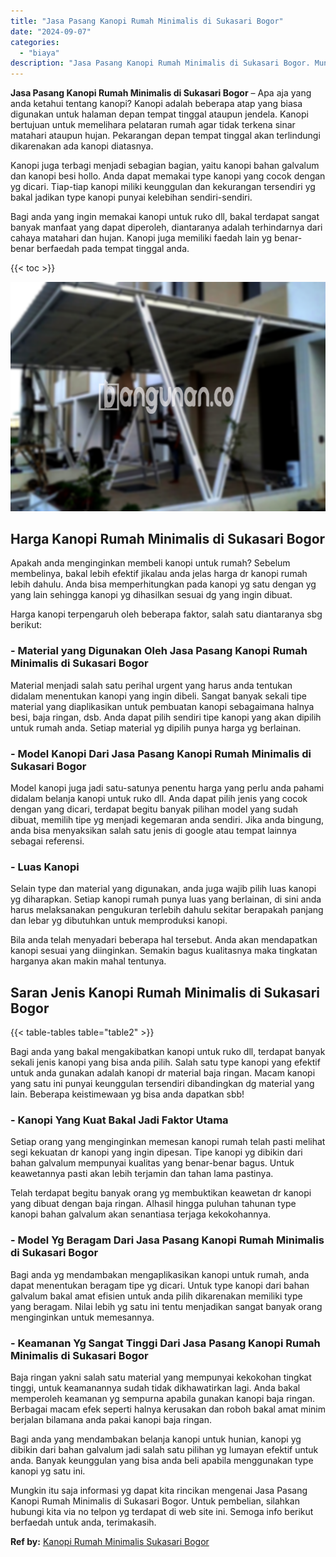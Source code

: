 ```yaml
---
title: "Jasa Pasang Kanopi Rumah Minimalis di Sukasari Bogor"
date: "2024-09-07"
categories: 
  - "biaya"
description: "Jasa Pasang Kanopi Rumah Minimalis di Sukasari Bogor. Mungkin itu saja informasi yg dapat kita rincikan mengenai Jasa Pasang Kanopi Rumah Minimalis di Sukasa..."
---
```


**Jasa Pasang Kanopi Rumah Minimalis di Sukasari Bogor** – Apa aja yang anda ketahui tentang kanopi? Kanopi adalah beberapa atap yang biasa digunakan untuk halaman depan tempat tinggal ataupun jendela. Kanopi bertujuan untuk memelihara pelataran rumah agar tidak terkena sinar matahari ataupun hujan. Pekarangan depan tempat tinggal akan terlindungi dikarenakan ada kanopi diatasnya.

Kanopi juga terbagi menjadi sebagian bagian, yaitu kanopi bahan galvalum dan kanopi besi hollo. Anda dapat memakai type kanopi yang cocok dengan yg dicari. Tiap-tiap kanopi miliki keunggulan dan kekurangan tersendiri yg bakal jadikan type kanopi punyai kelebihan sendiri-sendiri.

Bagi anda yang ingin memakai kanopi untuk ruko dll, bakal terdapat sangat banyak manfaat yang dapat diperoleh, diantaranya adalah terhindarnya dari cahaya matahari dan hujan. Kanopi juga memiliki faedah lain yg benar-benar berfaedah pada tempat tinggal anda.

{{< toc >}}

![Jasa Pasang Kanopi Rumah Minimalis di Sukasari Bogor](/images/harga-kanopi-minimalis-60.png)

## Harga Kanopi Rumah Minimalis di Sukasari Bogor

Apakah anda menginginkan membeli kanopi untuk rumah? Sebelum membelinya, bakal lebih efektif jikalau anda jelas harga dr kanopi rumah lebih dahulu. Anda bisa memperhitungkan pada kanopi yg satu dengan yg yang lain sehingga kanopi yg dihasilkan sesuai dg yang ingin dibuat.

Harga kanopi terpengaruh oleh beberapa faktor, salah satu diantaranya sbg berikut:

### \- Material yang Digunakan Oleh Jasa Pasang Kanopi Rumah Minimalis di Sukasari Bogor

Material menjadi salah satu perihal urgent yang harus anda tentukan didalam menentukan kanopi yang ingin dibeli. Sangat banyak sekali tipe material yang diaplikasikan untuk pembuatan kanopi sebagaimana halnya besi, baja ringan, dsb. Anda dapat pilih sendiri tipe kanopi yang akan dipilih untuk rumah anda. Setiap material yg dipilih punya harga yg berlainan.

### \- Model Kanopi Dari Jasa Pasang Kanopi Rumah Minimalis di Sukasari Bogor

Model kanopi juga jadi satu-satunya penentu harga yang perlu anda pahami didalam belanja kanopi untuk ruko dll. Anda dapat pilih jenis yang cocok dengan yang dicari, terdapat begitu banyak pilihan model yang sudah dibuat, memilih tipe yg menjadi kegemaran anda sendiri. Jika anda bingung, anda bisa menyaksikan salah satu jenis di google atau tempat lainnya sebagai referensi.

### \- Luas Kanopi

Selain type dan material yang digunakan, anda juga wajib pilih luas kanopi yg diharapkan. Setiap kanopi rumah punya luas yang berlainan, di sini anda harus melaksanakan pengukuran terlebih dahulu sekitar berapakah panjang dan lebar yg dibutuhkan untuk memproduksi kanopi.

Bila anda telah menyadari beberapa hal tersebut. Anda akan mendapatkan kanopi sesuai yang diinginkan. Semakin bagus kualitasnya maka tingkatan harganya akan makin mahal tentunya.

## Saran Jenis Kanopi Rumah Minimalis di Sukasari Bogor

{{< table-tables table="table2" >}}

Bagi anda yang bakal mengakibatkan kanopi untuk ruko dll, terdapat banyak sekali jenis kanopi yang bisa anda pilih. Salah satu type kanopi yang efektif untuk anda gunakan adalah kanopi dr material baja ringan. Macam kanopi yang satu ini punyai keunggulan tersendiri dibandingkan dg material yang lain. Beberapa keistimewaan yg bisa anda dapatkan sbb!

### \- Kanopi Yang Kuat Bakal Jadi Faktor Utama

Setiap orang yang menginginkan memesan kanopi rumah telah pasti melihat segi kekuatan dr kanopi yang ingin dipesan. Tipe kanopi yg dibikin dari bahan galvalum mempunyai kualitas yang benar-benar bagus. Untuk keawetannya pasti akan lebih terjamin dan tahan lama pastinya.

Telah terdapat begitu banyak orang yg membuktikan keawetan dr kanopi yang dibuat dengan baja ringan. Alhasil hingga puluhan tahunan type kanopi bahan galvalum akan senantiasa terjaga kekokohannya.

### \- Model Yg Beragam Dari Jasa Pasang Kanopi Rumah Minimalis di Sukasari Bogor

Bagi anda yg mendambakan mengaplikasikan kanopi untuk rumah, anda dapat menentukan beragam tipe yg dicari. Untuk type kanopi dari bahan galvalum bakal amat efisien untuk anda pilih dikarenakan memiliki type yang beragam. Nilai lebih yg satu ini tentu menjadikan sangat banyak orang menginginkan untuk memesannya.

### \- Keamanan Yg Sangat Tinggi Dari Jasa Pasang Kanopi Rumah Minimalis di Sukasari Bogor

Baja ringan yakni salah satu material yang mempunyai kekokohan tingkat tinggi, untuk keamanannya sudah tidak dikhawatirkan lagi. Anda bakal memperoleh keamanan yg sempurna apabila gunakan kanopi baja ringan. Berbagai macam efek seperti halnya kerusakan dan roboh bakal amat minim berjalan bilamana anda pakai kanopi baja ringan.

Bagi anda yang mendambakan belanja kanopi untuk hunian, kanopi yg dibikin dari bahan galvalum jadi salah satu pilihan yg lumayan efektif untuk anda. Banyak keunggulan yang bisa anda beli apabila menggunakan type kanopi yg satu ini.

Mungkin itu saja informasi yg dapat kita rincikan mengenai Jasa Pasang Kanopi Rumah Minimalis di Sukasari Bogor. Untuk pembelian, silahkan hubungi kita via no telpon yg terdapat di web site ini. Semoga info berikut berfaedah untuk anda, terimakasih.

**Ref by:**  [Kanopi Rumah Minimalis Sukasari Bogor](https://id.wikipedia.org/wiki/Kanopi)
